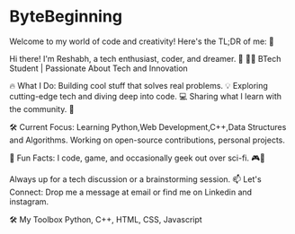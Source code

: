 # ByteBeginning
Welcome to my world of code and creativity! Here's the TL;DR of me: 🚀

Hi there! I'm Reshabh, a tech enthusiast, coder, and dreamer. 🌌
👨‍💻 BTech Student | Passionate About Tech and Innovation

🔥 What I Do:
Building cool stuff that solves real problems. 💡
Exploring cutting-edge tech and diving deep into code. 💻
Sharing what I learn with the community. 🌱

🛠 Current Focus:
Learning Python,Web Development,C++,Data Structures and Algorithms.
Working on open-source contributions, personal projects.

🎯 Fun Facts:
I code, game, and occasionally geek out over sci-fi. 🎮👾

Always up for a tech discussion or a brainstorming session.
📫 Let's Connect:
Drop me a message at email or find me on Linkedin and instagram.

🛠️ My Toolbox
Python, C++, HTML, CSS, Javascript
